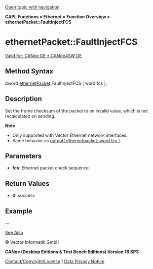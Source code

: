[Open topic with navigation](../../../../../CANoeDEFamily.htm#Topics/CAPLFunctions/IP/Methods/CAPLfunctionFaultInjectFCS.md)

**CAPL Functions » Ethernet » Function Overview » ethernetPacket::FaultInjectFCS**

# ethernetPacket::FaultInjectFCS

[Valid for: CANoe DE • CANoe4SW DE](../../../Shared/FeatureAvailability.md)

## Method Syntax

dword [ethernetPacket](../Objects/CAPLfunctionEthernetPacket.md).FaultInjectFCS ( word fcs );

## Description

Set the frame checksum of the packet to an invalid value, which is not recalculated on sending.

**Note**

- Only supported with Vector Ethernet network interfaces.
- Same behavior as [output( ethernetpacket, word fcs )](../Functions/CAPLfunctionOutputEthernet.md).

## Parameters

- **fcs**: Ethernet packet check sequence.

## Return Values

- **0**: success

## Example

—

[See Also](javascript:void(0);)

© Vector Informatik GmbH

**CANoe (Desktop Editions & Test Bench Editions) Version 18 SP3**

[Contact/Copyright/License](../../../Shared/ContactCopyrightLicense.md) | [Data Privacy Notice](https://www.vector.com/int/en/company/get-info/privacy-policy/)
